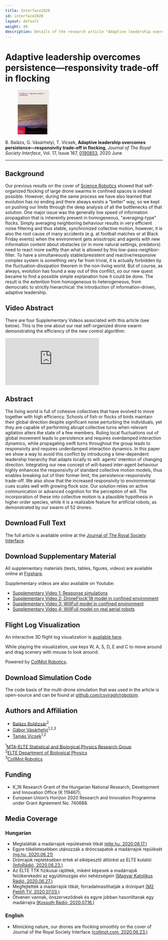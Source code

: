```yaml
---
title: Interface2020
id: interface2020
layout: default
weight: 40
description: Details of the research article "Adaptive leadership overcomes persistence—responsivity trade-off in flocking", J. Royal Society Interface, 2020
---
```



# Adaptive leadership overcomes persistence—responsivity trade-off in flocking

<figure class="float-left"><img src="assets/img/interface2020.jpg" alt="Interface 2020 June Cover" width="100" /></figure>

B. Balázs, G. Vásárhelyi, T. Vicsek, **Adaptive leadership overcomes persistence—responsivity trade-off in flocking**, _Journal of The Royal Society Interface_, Vol. 17, Issue 167, [0190853](https://royalsocietypublishing.org/doi/10.1098/rsif.2019.0853), 2020 June

---


## Background

Our previous results on the cover of [Science Robotics](scirob2018.md) showed that self-organized flocking of large drone swarms in confined spaces is indeed possible. However, during the same process we have also learned that evolution has no ending and there always exists a "better" way, so we kept on pushing our limits through the deep analysis of all the bottlenecks of that solution. One major issue was the generally low speed of information propagation that is inherently present in homogeneous, "averaging-type" flocks. Simply averaging neighboring behaviour results in very efficient noise filtering and thus stable, synchronized collective motion, however, it is also the root cause of many accidents (e.g. at football matches or at Black Friday events) when the environment gets anisotropic and agents with new information content about obstacles (or in more natural settings, predators) need to react more swiftly than what is allowed by this low-pass-neighbor-filter. To have a simultaneously stable/presistent *and* reactive/responsive complex system is something very far from trivial, it is actually forbidden by the fluctuation-dissipation theorem in the non-living world. But of course, as always, evolution has found a way out of this conflict, so our new quest became to find a possible simple explanation how it could be done. The result is the extention from homogeneous to heterogeneous, from democratic to strictly hierarchical: the introduction of information-driven, adaptive leadership.


## Video Abstract

There are four Supplementary Videos associated with this article (see below). This is the one about our real self-organized drone swarm demonstrating the efficiency of the new control algorithm:

<div class="video-container">
<iframe src="https://www.youtube.com/embed/87y3AsUOCaQ" frameborder="0" allow="autoplay; encrypted-media" allowfullscreen class="video"></iframe>
</div>


## Abstract

The living world is full of cohesive collectives that have evolved to move together with high efficiency. Schools of fish or flocks of birds maintain their global direction despite significant noise perturbing the individuals, yet they are capable of performing abrupt collective turns when relevant agitation alters the state of a few members. Ruling local fluctuations out of global movement leads to persistence and requires overdamped interaction dynamics, while propagating swift turns throughout the group leads to responsivity and requires underdamped interaction dynamics. In this paper we show a way to avoid this conflict by introducing a time-dependent leadership hierarchy that adapts locally to will: agents’ intention of changing direction. Integrating our new concept of will-based inter-agent behaviour highly enhances the responsivity of standard collective motion models, thus enables breaking out of their former limit, the persistence-responsivity trade-off. We also show that the increased responsivity to environmental cues scales well with growing flock size. Our solution relies on active communication or advanced cognition for the perception of will. The incorporation of these into collective motion is a plausible hypothesis in higher order species, while it is a realizable feature for artificial robots, as demonstrated by our swarm of 52 drones.


## Download Full Text

The full article is available online at the [Journal of The Royal Society Interface](https://royalsocietypublishing.org/doi/10.1098/rsif.2019.0853).


## Download Supplementary Material

All supplementary materials (texts, tables, figures, videos) are available online at [Figshare](https://doi.org/10.6084/m9.figshare.c.4977689).

Supplementary videos are also available on Youtube:

* [Supplementary Video 1: Response simulations](https://youtu.be/6rbA-kmyADs)
* [Supplementary Video 2: DroneFlock'18 model in confined environment](https://youtu.be/QyYUEOOWf9E)
* [Supplementary Video 3: WillFull model in confined environment](https://youtu.be/12Xp0eig6Uk)
* [Supplementary Video 4: WillFull model on real aerial robots](https://youtu.be/87y3AsUOCaQ)


## Flight Log Visualization

An interactive 3D flight log visualization is [available here](https://share.skybrush.io/s/pers-resp/).

While playing the visualization, use keys W, A, S, D, E and C to move around and drag scenery with mouse to look around.

Powered by [CollMot Robotics](https://collmot.com).


## Download Simulation Code

The code basis of the multi-drone simulation that was used in the article is open-source and can be found at [github.com/csviragh/robotsim](https://github.com/csviragh/robotsim).


## Authors and Affiliation

* [Balázs Boldizsár]()<sup>2
* [Gábor Vásárhelyi](http://hal.elte.hu/~vasarhelyi/)<sup>1,2,3</sup>
* [Tamás Vicsek](http://hal.elte.hu/~vicsek/)<sup>1,2</sup>

<sup>1</sup>[MTA-ELTE Statistical and Biological Physics Research Group](http://hal.elte.hu/)<br/>
<sup>2</sup>[ELTE Department of Biological Physics](https://fizika.elte.hu/en/index.php?page=tanszek&tid=5)<br/>
<sup>3</sup>[CollMot Robotics](https://collmot.com/)<br/>


## Funding

* K_16 Research Grant of the Hungarian National Research, Development and Innovation Office (K 119467);
* European Union’s Horizon 2020 Research and Innovation Programme under Grant Agreement No. 740688.


## Media Coverage

### Hungarian

* Megtalálták a madárrajok repülésének titkát [(elte.hu, 2020.06.17.)](https://www.elte.hu/content/megtalaltak-a-madarrajok-repulesenek-titkat.t.21379)
* Egyre tökéletesebben utánozzák a dróncsapatok a madárrajok repülését [(ng.hu, 2020.06.21)](https://ng.hu/tudomany/2020/06/21/madarrajok-repuleset-egyre-tokeletesebben-utanozzak-a-droncsapatok/)
* Drónrajok reptetésében értek el elképesztő áttörést az ELTE kutatói [(InfoRádió, 2020.06.23.)](https://infostart.hu/tudomany/2020/06/24/dronrajok-repteteseben-ertek-el-elkepeszto-attorest-az-elte-kutatoi)
* Az ELTE TTK fizikusai rájöttek, miként képesek a madárrajok felülkerekedni az együttmozgás elvi nehézségein [(Magyar Katolikus Rádió, 2020.06.27.)](https://www.katolikusradio.hu/archivum.php?firstaudioid=20&mev=2020&mho=06&mnap=27&mora=20&mperc=04)
* Megfejtették a madárrajok titkát, forradalmasíthatják a drónipart [(M2 Petőfi TV, 2020.07.03.)](https://youtu.be/X-H2ljZRTIA)
* Ötvenen vannak, önszerveződnek és egyre jobban hasonlítanak egy madárrajra [(Kossuth Rádió, 2020.07.16.)](https://mediaklikk.hu/radio-lejatszo-kossuth/?date=2020-07-16_14-32-00&enddate=2020-07-16_15-10-00&ch=mr1)

### English

* Mimicking nature, our drones are flocking smoothly on the cover of Journal of the Royal Society Interface [(collmot.com, 2020.06.23.)](https://collmot.com/blog/mimicking-nature-our-drones-are-flocking-smoothly-on-the-cover-of-journal-of-the-royal-society-interface)
